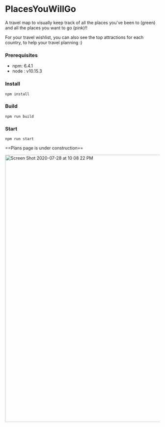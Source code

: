  # PlacesYouWillGo
  A travel map to visually keep track of all the places you've been to (green) and all the places you want to go (pink)!!

  For your travel wishlist, you can also see the top attractions for each country, to help your travel planning :)


### Prerequisites
* npm: 6.4.1
* node : v10.15.3

### Install
`npm install`

### Build
`npm run build`

### Start
`npm run start`

==Plans page is under construction==

<img width="872" alt="Screen Shot 2020-07-28 at 10 08 22 PM" src="https://user-images.githubusercontent.com/63311571/89439994-023e1a00-d719-11ea-98f3-c726f88dcc61.png">

